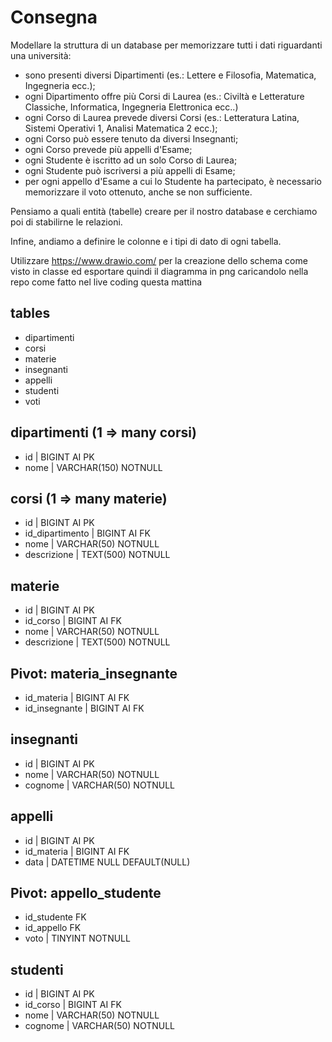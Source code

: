 # Consegna
Modellare la struttura di un database per memorizzare tutti i dati riguardanti una università:
- sono presenti diversi Dipartimenti (es.: Lettere e Filosofia, Matematica, Ingegneria ecc.);
- ogni Dipartimento offre più Corsi di Laurea (es.: Civiltà e Letterature Classiche, Informatica, Ingegneria Elettronica ecc..)
- ogni Corso di Laurea prevede diversi Corsi (es.: Letteratura Latina, Sistemi Operativi 1, Analisi Matematica 2 ecc.);
- ogni Corso può essere tenuto da diversi Insegnanti;
- ogni Corso prevede più appelli d'Esame;
- ogni Studente è iscritto ad un solo Corso di Laurea;
- ogni Studente può iscriversi a più appelli di Esame;
- per ogni appello d'Esame a cui lo Studente ha partecipato, è necessario memorizzare il voto ottenuto, anche se non sufficiente.

Pensiamo a quali entità (tabelle) creare per il nostro database e cerchiamo poi di stabilirne le relazioni.

Infine, andiamo a definire le colonne e i tipi di dato di ogni tabella.

Utilizzare https://www.drawio.com/ per la creazione dello schema come visto in classe ed esportare quindi il diagramma in png caricandolo nella repo come fatto nel live coding questa mattina



## tables
- dipartimenti
- corsi
- materie
- insegnanti
- appelli
- studenti
- voti

## dipartimenti (1 => many corsi)
- id | BIGINT AI PK
- nome | VARCHAR(150) NOTNULL

## corsi (1 => many materie)

- id | BIGINT AI PK
- id_dipartimento | BIGINT AI FK
- nome | VARCHAR(50) NOTNULL
- descrizione | TEXT(500) NOTNULL

## materie
- id | BIGINT AI PK
- id_corso | BIGINT AI FK
- nome | VARCHAR(50) NOTNULL
- descrizione | TEXT(500) NOTNULL

## Pivot: materia_insegnante
- id_materia | BIGINT AI FK
- id_insegnante | BIGINT AI FK

## insegnanti
- id | BIGINT AI PK
- nome | VARCHAR(50) NOTNULL
- cognome | VARCHAR(50) NOTNULL

## appelli
- id | BIGINT AI PK
- id_materia | BIGINT AI FK
- data | DATETIME NULL DEFAULT(NULL)

## Pivot: appello_studente
- id_studente FK
- id_appello FK
- voto | TINYINT NOTNULL

## studenti
- id | BIGINT AI PK
- id_corso | BIGINT AI FK
- nome | VARCHAR(50) NOTNULL
- cognome | VARCHAR(50) NOTNULL

